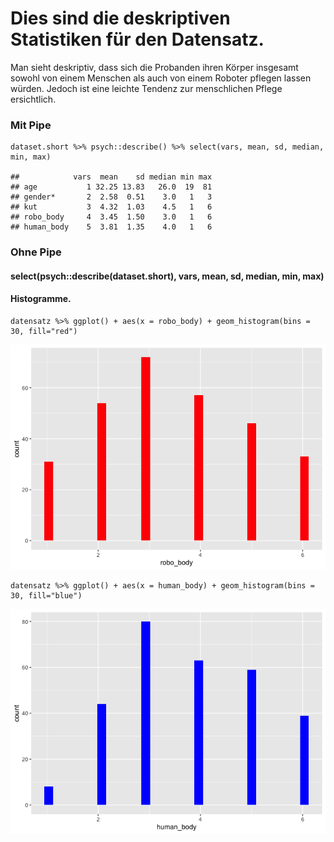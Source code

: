Dies sind die deskriptiven Statistiken für den Datensatz.
=========================================================

Man sieht deskriptiv, dass sich die Probanden ihren Körper insgesamt
sowohl von einem Menschen als auch von einem Roboter pflegen lassen
würden. Jedoch ist eine leichte Tendenz zur menschlichen Pflege
ersichtlich.

### Mit Pipe

    dataset.short %>% psych::describe() %>% select(vars, mean, sd, median, min, max)

    ##            vars  mean    sd median min max
    ## age           1 32.25 13.83   26.0  19  81
    ## gender*       2  2.58  0.51    3.0   1   3
    ## kut           3  4.32  1.03    4.5   1   6
    ## robo_body     4  3.45  1.50    3.0   1   6
    ## human_body    5  3.81  1.35    4.0   1   6

### Ohne Pipe

#### select(psych::describe(dataset.short), vars, mean, sd, median, min, max)

#### **Histogramme.**

    datensatz %>% ggplot() + aes(x = robo_body) + geom_histogram(bins = 30, fill="red")

![](Robopflege_histogram_files/figure-markdown_strict/unnamed-chunk-2-1.png)

    datensatz %>% ggplot() + aes(x = human_body) + geom_histogram(bins = 30, fill="blue")

![](Robopflege_histogram_files/figure-markdown_strict/unnamed-chunk-2-2.png)
